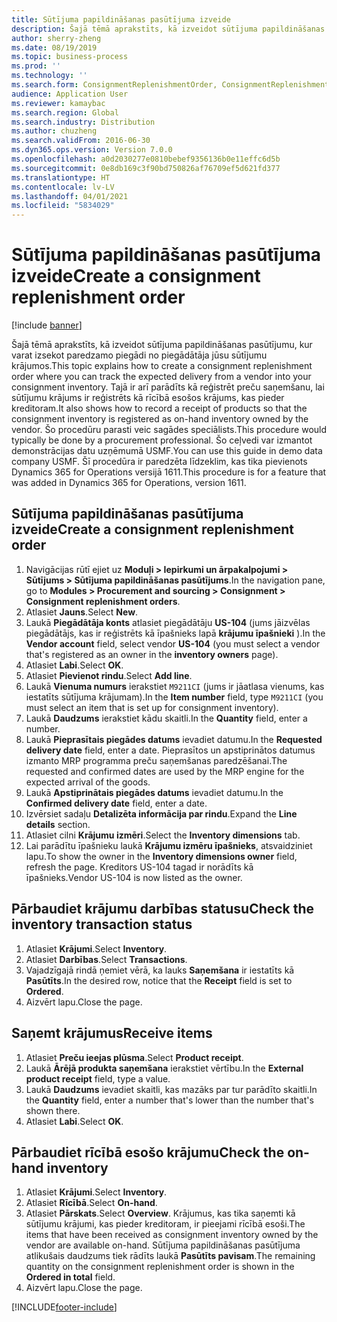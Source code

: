 ```yaml
---
title: Sūtījuma papildināšanas pasūtījuma izveide
description: Šajā tēmā aprakstīts, kā izveidot sūtījuma papildināšanas pasūtījumu, kur varat izsekot paredzamo piegādi no piegādātāja jūsu sūtījumu krājumos.
author: sherry-zheng
ms.date: 08/19/2019
ms.topic: business-process
ms.prod: ''
ms.technology: ''
ms.search.form: ConsignmentReplenishmentOrder, ConsignmentReplenishmentOrderCreate, InventTrans, ConsignmentDraftReplenishmentOrderJournal, InventOnhandMovement, InventOnhandItem, InventItemIdLookupSimple, ConsignmentProductReceiptJournal, ConsignmentReplenishmentOrderLineQuantity
audience: Application User
ms.reviewer: kamaybac
ms.search.region: Global
ms.search.industry: Distribution
ms.author: chuzheng
ms.search.validFrom: 2016-06-30
ms.dyn365.ops.version: Version 7.0.0
ms.openlocfilehash: a0d2030277e0810bebef9356136b0e11effc6d5b
ms.sourcegitcommit: 0e8db169c3f90bd750826af76709ef5d621fd377
ms.translationtype: HT
ms.contentlocale: lv-LV
ms.lasthandoff: 04/01/2021
ms.locfileid: "5834029"
---
```

# <a name="create-a-consignment-replenishment-order"></a><span data-ttu-id="96e13-103">Sūtījuma papildināšanas pasūtījuma izveide</span><span class="sxs-lookup"><span data-stu-id="96e13-103">Create a consignment replenishment order</span></span>

[!include [banner](../../includes/banner.md)]

<span data-ttu-id="96e13-104">Šajā tēmā aprakstīts, kā izveidot sūtījuma papildināšanas pasūtījumu, kur varat izsekot paredzamo piegādi no piegādātāja jūsu sūtījumu krājumos.</span><span class="sxs-lookup"><span data-stu-id="96e13-104">This topic explains how to create a consignment replenishment order where you can track the expected delivery from a vendor into your consignment inventory.</span></span> <span data-ttu-id="96e13-105">Tajā ir arī parādīts kā reģistrēt preču saņemšanu, lai sūtījumu krājums ir reģistrēts kā rīcībā esošos krājums, kas pieder kreditoram.</span><span class="sxs-lookup"><span data-stu-id="96e13-105">It also shows how to record a receipt of products so that the consignment inventory is registered as on-hand inventory owned by the vendor.</span></span> <span data-ttu-id="96e13-106">Šo procedūru parasti veic sagādes speciālists.</span><span class="sxs-lookup"><span data-stu-id="96e13-106">This procedure would typically be done by a procurement professional.</span></span> <span data-ttu-id="96e13-107">Šo ceļvedi var izmantot demonstrācijas datu uzņēmumā USMF.</span><span class="sxs-lookup"><span data-stu-id="96e13-107">You can use this guide in demo data company USMF.</span></span> <span data-ttu-id="96e13-108">Šī procedūra ir paredzēta līdzeklim, kas tika pievienots Dynamics 365 for Operations versijā 1611.</span><span class="sxs-lookup"><span data-stu-id="96e13-108">This procedure is for a feature that was added in Dynamics 365 for Operations, version 1611.</span></span>

## <a name="create-a-consignment-replenishment-order"></a><span data-ttu-id="96e13-109">Sūtījuma papildināšanas pasūtījuma izveide</span><span class="sxs-lookup"><span data-stu-id="96e13-109">Create a consignment replenishment order</span></span>
1. <span data-ttu-id="96e13-110">Navigācijas rūtī ejiet uz **Moduļi > Iepirkumi un ārpakalpojumi > Sūtījums > Sūtījuma papildināšanas pasūtījums**.</span><span class="sxs-lookup"><span data-stu-id="96e13-110">In the navigation pane, go to **Modules > Procurement and sourcing > Consignment > Consignment replenishment orders**.</span></span>
2. <span data-ttu-id="96e13-111">Atlasiet **Jauns**.</span><span class="sxs-lookup"><span data-stu-id="96e13-111">Select **New**.</span></span>
3. <span data-ttu-id="96e13-112">Laukā **Piegādātāja konts** atlasiet piegādātāju **US-104** (jums jāizvēlas piegādātājs, kas ir reģistrēts kā īpašnieks lapā **krājumu īpašnieki** ).</span><span class="sxs-lookup"><span data-stu-id="96e13-112">In the **Vendor account** field, select vendor **US-104** (you must select a vendor that's registered as an owner in the **inventory owners** page).</span></span> 
4. <span data-ttu-id="96e13-113">Atlasiet **Labi**.</span><span class="sxs-lookup"><span data-stu-id="96e13-113">Select **OK**.</span></span>
5. <span data-ttu-id="96e13-114">Atlasiet **Pievienot rindu**.</span><span class="sxs-lookup"><span data-stu-id="96e13-114">Select **Add line**.</span></span>
6. <span data-ttu-id="96e13-115">Laukā **Vienuma numurs** ierakstiet `M9211CI` (jums ir jāatlasa vienums, kas iestatīts sūtījuma krājumam).</span><span class="sxs-lookup"><span data-stu-id="96e13-115">In the **Item number** field, type `M9211CI` (you must select an item that is set up for consignment inventory).</span></span>
7. <span data-ttu-id="96e13-116">Laukā **Daudzums** ierakstiet kādu skaitli.</span><span class="sxs-lookup"><span data-stu-id="96e13-116">In the **Quantity** field, enter a number.</span></span>
8. <span data-ttu-id="96e13-117">Laukā **Pieprasītais piegādes datums** ievadiet datumu.</span><span class="sxs-lookup"><span data-stu-id="96e13-117">In the **Requested delivery date** field, enter a date.</span></span> <span data-ttu-id="96e13-118">Pieprasītos un apstiprinātos datumus izmanto MRP programma preču saņemšanas paredzēšanai.</span><span class="sxs-lookup"><span data-stu-id="96e13-118">The requested and confirmed dates are used by the MRP engine for the expected arrival of the goods.</span></span>  
9. <span data-ttu-id="96e13-119">Laukā **Apstiprinātais piegādes datums** ievadiet datumu.</span><span class="sxs-lookup"><span data-stu-id="96e13-119">In the **Confirmed delivery date** field, enter a date.</span></span>
10. <span data-ttu-id="96e13-120">Izvērsiet sadaļu **Detalizēta informācija par rindu**.</span><span class="sxs-lookup"><span data-stu-id="96e13-120">Expand the **Line details** section.</span></span>
11. <span data-ttu-id="96e13-121">Atlasiet cilni **Krājumu izmēri**.</span><span class="sxs-lookup"><span data-stu-id="96e13-121">Select the **Inventory dimensions** tab.</span></span>
12. <span data-ttu-id="96e13-122">Lai parādītu īpašnieku laukā **Krājumu izmēru īpašnieks**, atsvaidziniet lapu.</span><span class="sxs-lookup"><span data-stu-id="96e13-122">To show the owner in the **Inventory dimensions owner** field, refresh the page.</span></span> <span data-ttu-id="96e13-123">Kreditors US-104 tagad ir norādīts kā īpašnieks.</span><span class="sxs-lookup"><span data-stu-id="96e13-123">Vendor US-104 is now listed as the owner.</span></span>  

## <a name="check-the-inventory-transaction-status"></a><span data-ttu-id="96e13-124">Pārbaudiet krājumu darbības statusu</span><span class="sxs-lookup"><span data-stu-id="96e13-124">Check the inventory transaction status</span></span>
1. <span data-ttu-id="96e13-125">Atlasiet **Krājumi**.</span><span class="sxs-lookup"><span data-stu-id="96e13-125">Select **Inventory**.</span></span>
2. <span data-ttu-id="96e13-126">Atlasiet **Darbības**.</span><span class="sxs-lookup"><span data-stu-id="96e13-126">Select **Transactions**.</span></span>
3. <span data-ttu-id="96e13-127">Vajadzīgajā rindā ņemiet vērā, ka lauks **Saņemšana** ir iestatīts kā **Pasūtīts**.</span><span class="sxs-lookup"><span data-stu-id="96e13-127">In the desired row, notice that the **Receipt** field is set to **Ordered**.</span></span>  
4. <span data-ttu-id="96e13-128">Aizvērt lapu.</span><span class="sxs-lookup"><span data-stu-id="96e13-128">Close the page.</span></span>

## <a name="receive-items"></a><span data-ttu-id="96e13-129">Saņemt krājumus</span><span class="sxs-lookup"><span data-stu-id="96e13-129">Receive items</span></span>
1. <span data-ttu-id="96e13-130">Atlasiet **Preču ieejas plūsma**.</span><span class="sxs-lookup"><span data-stu-id="96e13-130">Select **Product receipt**.</span></span>
2. <span data-ttu-id="96e13-131">Laukā **Ārējā produkta saņemšana** ierakstiet vērtību.</span><span class="sxs-lookup"><span data-stu-id="96e13-131">In the **External product receipt** field, type a value.</span></span>
3. <span data-ttu-id="96e13-132">Laukā **Daudzums** ievadiet skaitli, kas mazāks par tur parādīto skaitli.</span><span class="sxs-lookup"><span data-stu-id="96e13-132">In the **Quantity** field, enter a number that's lower than the number that's shown there.</span></span> 
4. <span data-ttu-id="96e13-133">Atlasiet **Labi**.</span><span class="sxs-lookup"><span data-stu-id="96e13-133">Select **OK**.</span></span>

## <a name="check-the-on-hand-inventory"></a><span data-ttu-id="96e13-134">Pārbaudiet rīcībā esošo krājumu</span><span class="sxs-lookup"><span data-stu-id="96e13-134">Check the on-hand inventory</span></span>
1. <span data-ttu-id="96e13-135">Atlasiet **Krājumi**.</span><span class="sxs-lookup"><span data-stu-id="96e13-135">Select **Inventory**.</span></span>
2. <span data-ttu-id="96e13-136">Atlasiet **Rīcībā**.</span><span class="sxs-lookup"><span data-stu-id="96e13-136">Select **On-hand**.</span></span>
3. <span data-ttu-id="96e13-137">Atlasiet **Pārskats**.</span><span class="sxs-lookup"><span data-stu-id="96e13-137">Select **Overview**.</span></span> <span data-ttu-id="96e13-138">Krājumus, kas tika saņemti kā sūtījumu krājumi, kas pieder kreditoram, ir pieejami rīcībā esoši.</span><span class="sxs-lookup"><span data-stu-id="96e13-138">The items that have been received as consignment inventory owned by the vendor are available on-hand.</span></span> <span data-ttu-id="96e13-139">Sūtījuma papildināšanas pasūtījuma atlikušais daudzums tiek rādīts laukā **Pasūtīts pavisam**.</span><span class="sxs-lookup"><span data-stu-id="96e13-139">The remaining quantity on the consignment replenishment order is shown in the **Ordered in total** field.</span></span>  
4. <span data-ttu-id="96e13-140">Aizvērt lapu.</span><span class="sxs-lookup"><span data-stu-id="96e13-140">Close the page.</span></span>



[!INCLUDE[footer-include](../../../includes/footer-banner.md)]